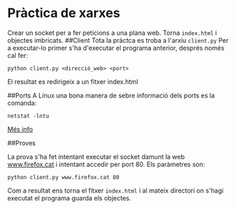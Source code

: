 Pràctica de xarxes
====================
Crear un socket per a fer peticions a una plana web. Torna `index.html` i objectes imbricats.
##Client
Tota la pràctca es troba a l'arxiu `client.py`
Per a executar-lo primer s'ha d'executar el programa anterior, després només cal fer:
```
python client.py <direcció_web> <port>
```
El resultat es redirigeix a un fitxer index.html

##Ports
A Linux una bona manera de sebre informació dels ports es la comanda:
```
netstat -lntu
```
[Més info](http://superuser.com/questions/529830/get-a-list-of-open-ports-in-linux)

##Proves

La prova s'ha fet intentant executar el socket damunt la web www.firefox.cat i intentant accedir per port 80. Els paràmetres son:
```
python client.py www.firefox.cat 80
```
Com a resultat ens torna el fitxer `index.html` i al mateix directori on s'hagi executat el programa guarda els objectes.
